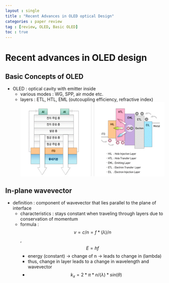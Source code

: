```yaml
---
layout : single
title : "Recent Advances in OLED optical Design"
categories : paper review
tag : [review, OLED, Basic OLED]
toc : true
---
```


# Recent advances in OLED design

## Basic Concepts of OLED
-  OLED : optical cavity with emitter inside 
    - various modes : WG, SPP, air mode etc.
    - layers : ETL, HTL, EML (outcoupling efficiency, refractive index)
![Alt text](/assets/images/Recent%20advances%20for%20OLED%20design/OLED%20layer.png)

## In-plane wavevector
- definition : component of wavevector that lies parallel to the plane of interface
    - characteristics : stays constant when traveling through layers due to conservation of momentum
    - formula : $$v=c/n=f*(\lambda)/n$$, $$E=hf$$
        - energy (constant) -> change of n -> leads to change in (lambda)
        - thus, change in layer leads to a change in wavelength and wavevector
        - $$ k_x = 2*\pi*n/(\lambda) * sin(\theta)$$
